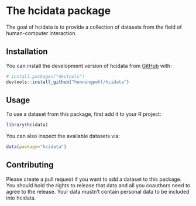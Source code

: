
<!-- README.md is generated from README.Rmd. Please edit that file -->

# The hcidata package

<!-- badges: start -->
<!-- badges: end -->

The goal of hcidata is to provide a collection of datasets from the
field of human-computer interaction.

## Installation

You can install the development version of hcidata from
[GitHub](https://github.com/) with:

``` r
# install.packages("devtools")
devtools::install_github("henningpohl/hcidata")
```

## Usage

To use a dataset from this package, first add it to your R project:

``` r
library(hcidata)
```

You can also inspect the available datasets via:

``` r
data(package="hcidata")
```

## Contributing

Please create a pull request if you want to add a dataset to this
package. You should hold the rights to release that data and all you
coauthors need to agree to the release. Your data mustn’t contain
personal data to be included into hcidata.
